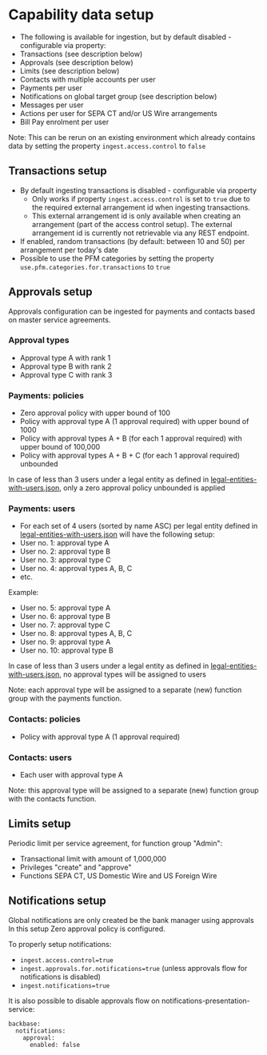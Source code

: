 # Capability data setup
- The following is available for ingestion, but by default disabled - configurable via property:
- Transactions (see description below)
- Approvals (see description below)
- Limits (see description below)
- Contacts with multiple accounts per user
- Payments per user
- Notifications on global target group (see description below)
- Messages per user
- Actions per user for SEPA CT and/or US Wire arrangements
- Bill Pay enrolment per user

Note: This can be rerun on an existing environment which already contains data by setting the property `ingest.access.control` to `false`

## Transactions setup
- By default ingesting transactions is disabled - configurable via property
    - Only works if property `ingest.access.control` is set to `true` due to the required external arrangement id when ingesting transactions.
    - This external arrangement id is only available when creating an arrangement (part of the access control setup). The external arrangement id is currently not retrievable via any REST endpoint.
- If enabled, random transactions (by default: between 10 and 50) per arrangement per today's date
- Possible to use the PFM categories by setting the property `use.pfm.categories.for.transactions` to `true`

## Approvals setup
Approvals configuration can be ingested for payments and contacts based on master service agreements.

### Approval types
- Approval type A with rank 1
- Approval type B with rank 2
- Approval type C with rank 3

### Payments: policies
- Zero approval policy with upper bound of 100
- Policy with approval type A (1 approval required) with upper bound of 1000
- Policy with approval types A + B (for each 1 approval required) with upper bound of 100,000
- Policy with approval types A + B + C (for each 1 approval required) unbounded

In case of less than 3 users under a legal entity as defined in [legal-entities-with-users.json](../src/main/resources/data/legal-entities-with-users.json), only a zero approval policy unbounded is applied

### Payments: users
- For each set of 4 users (sorted by name ASC) per legal entity defined in [legal-entities-with-users.json](../src/main/resources/data/legal-entities-with-users.json) will have the following setup:
- User no. 1: approval type A
- User no. 2: approval type B
- User no. 3: approval type C
- User no. 4: approval types A, B, C
- etc.

Example:
- User no. 5: approval type A
- User no. 6: approval type B
- User no. 7: approval type C
- User no. 8: approval types A, B, C
- User no. 9: approval type A
- User no. 10: approval type B

In case of less than 3 users under a legal entity as defined in [legal-entities-with-users.json](../src/main/resources/data/legal-entities-with-users.json), no approval types will be assigned to users

Note: each approval type will be assigned to a separate (new) function group with the payments function.

### Contacts: policies
- Policy with approval type A (1 approval required)

### Contacts: users
- Each user with approval type A

Note: this approval type will be assigned to a separate (new) function group with the contacts function.

## Limits setup
Periodic limit per service agreement, for function group "Admin":

- Transactional limit with amount of 1,000,000
- Privileges "create" and "approve"
- Functions SEPA CT, US Domestic Wire and US Foreign Wire

## Notifications setup
Global notifications are only created be the bank manager using approvals
In this setup Zero approval policy is configured.

To properly setup notifications: 
- ```ingest.access.control=true```
- ```ingest.approvals.for.notifications=true``` (unless approvals flow for notifications is disabled)
- ```ingest.notifications=true```

It is also possible to disable approvals flow on notifications-presentation-service:
```
backbase:
  notifications:
    approval:
      enabled: false
```
